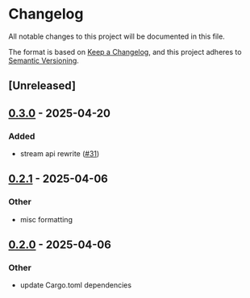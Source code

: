 # Changelog

All notable changes to this project will be documented in this file.

The format is based on [Keep a Changelog](https://keepachangelog.com/en/1.0.0/),
and this project adheres to [Semantic Versioning](https://semver.org/spec/v2.0.0.html).

## [Unreleased]

## [0.3.0](https://github.com/roberts-pumpurs/betfair-adapter-rs/compare/betfair-xml-parser-v0.2.1...betfair-xml-parser-v0.3.0) - 2025-04-20

### Added

- stream api rewrite ([#31](https://github.com/roberts-pumpurs/betfair-adapter-rs/pull/31))

## [0.2.1](https://github.com/roberts-pumpurs/betfair-adapter-rs/compare/betfair-xml-parser-v0.2.0...betfair-xml-parser-v0.2.1) - 2025-04-06

### Other

- misc formatting

## [0.2.0](https://github.com/roberts-pumpurs/betfair-adapter-rs/compare/betfair-xml-parser-v0.1.2...betfair-xml-parser-v0.2.0) - 2025-04-06

### Other

- update Cargo.toml dependencies
